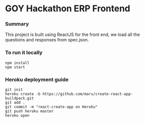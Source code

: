 # GOY Hackathon ERP Frontend

### Summary

This project is built using ReactJS for the front end, we load all the questions and responses from spec.json.

### To run it locally
```
npm install
npm start
```

### Heroku deployment guide
```
git init
heroku create -b https://github.com/mars/create-react-app-buildpack.git
git add .
git commit -m "react-create-app on Heroku"
git push heroku master
heroku open
```
